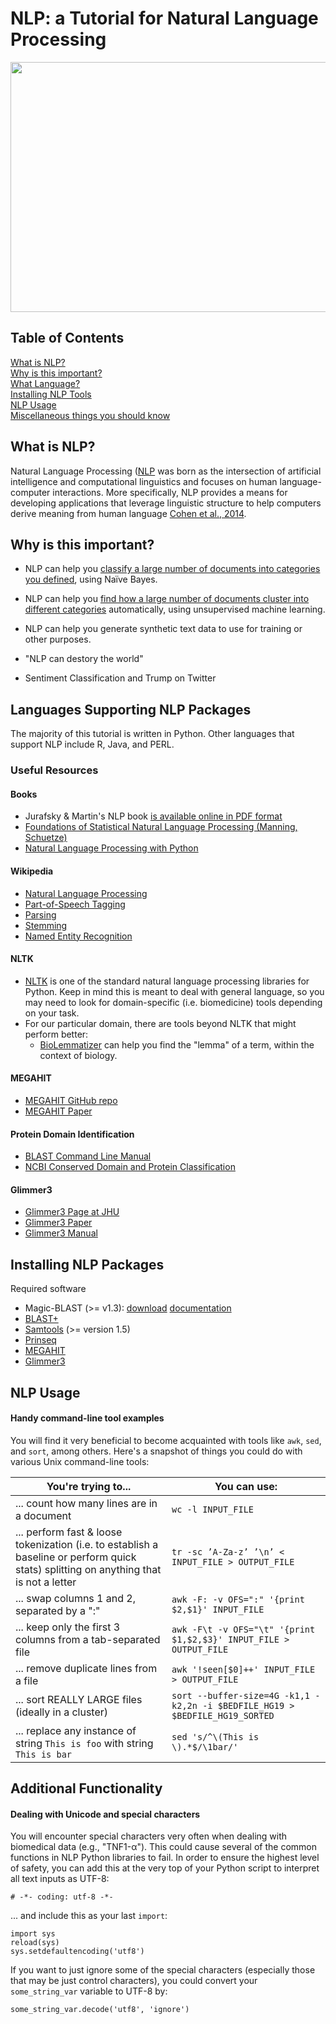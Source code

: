 # NLP: a Tutorial for Natural Language Processing 
<img src="https://github.com/ucdenver-CPBS/NLP-and-Annotation/blob/master/img/cloud.png" height="400" width="550">


## Table of Contents

[What is NLP?](#intro)    
[Why is this important?](#importance)    
[What Language?](#workflow)       
[Installing NLP Tools](#install)    
[NLP Usage](#usage)        
[Miscellaneous things you should know](#additional)    

## <a name="intro"></a>What is NLP?

Natural Language Processing ([NLP](https://www.google.com/search?rlz=1C5CHFA_enUS727US727&biw=893&bih=927&ei=AWsoWuShBM-YjwPYyK-QDQ&q=what+is+natural+language+processing&oq=what+is+natural+language+processing&gs_l=psy-ab.3..0j0i20i263k1j0l7.5493.9709.0.9834.29.28.1.0.0.0.156.2686.21j7.28.0....0...1.1.64.psy-ab..0.29.2687...0i131i67k1j0i20i264k1j0i131k1j0i67k1j0i131i20i264k1j0i13k1.0.AE1jefbB4Mo) was born as the intersection of artificial intelligence and computational linguistics and focuses on human language-computer interactions. More specifically, NLP provides a means for developing applications that leverage linguistic structure to help computers derive meaning from human language [Cohen et al., 2014](https://books.google.com/books?hl=en&lr=&id=vXvPAgAAQBAJ&oi=fnd&pg=PR1&dq=natural+language+processing,+kevin+cohen&ots=ZG5jQaAmMO&sig=l8YRe4YXml_ceCJwnisYL6RLZ38#v=onepage&q=natural%20language%20processing%2C%20kevin%20cohen&f=false). 

## <a name="importance"></a>Why is this important?

  * NLP can help you [classify a large number of documents into categories you defined](https://burakkanber.com/blog/machine-learning-naive-bayes-1/), using Naïve Bayes.

  * NLP can help you [find how a large number of documents cluster into different categories](http://scikit-learn.org/stable/auto_examples/text/document_clustering.html) automatically, using unsupervised machine learning.

  * NLP can help you generate synthetic text data to use for training or other purposes.

  * "NLP can destory the world" 

  * Sentiment Classification and Trump on Twitter



## <a name="workflow"></a>Languages Supporting NLP Packages

The majority of this tutorial is written in Python. Other languages that support NLP include R, Java, and PERL.



### Useful Resources

#### Books

* Jurafsky & Martin's NLP book [is available online in PDF format](https://web.stanford.edu/~jurafsky/slp3/)
* [Foundations of Statistical Natural Language Processing (Manning, Schuetze)](https://smile.amazon.com/Foundations-Statistical-Natural-Language-Processing-ebook/dp/B007L7LUKO/ref=mt_kindle?_encoding=UTF8&me=)
* [Natural Language Processing with Python](https://smile.amazon.com/Natural-Language-Processing-Python-Analyzing/dp/0596516495/ref=sr_1_1?ie=UTF8&qid=1512597647&sr=8-1&keywords=natural+language+processing+with+python)

 
#### Wikipedia

  * [Natural Language Processing](https://en.wikipedia.org/wiki/Natural_language_processing)  
  * [Part-of-Speech Tagging](https://en.wikipedia.org/wiki/Part-of-speech_tagging)  
  * [Parsing](https://en.wikipedia.org/wiki/Parsing)  
  * [Stemming](https://en.wikipedia.org/wiki/Stemming)  
  * [Named Entity Recognition](https://en.wikipedia.org/wiki/Named-entity_recognition)  

#### NLTK

* [NLTK](http://www.nltk.org/) is one of the standard natural language processing libraries for Python. Keep in mind this is meant to deal with general language, so you may need to look for domain-specific (i.e. biomedicine) tools depending on your task.
* For our particular domain, there are tools beyond NLTK that might perform better:
   * [BioLemmatizer](http://biolemmatizer.sourceforge.net) can help you find the "lemma" of a term, within the context of biology.

#### MEGAHIT

  * [MEGAHIT GitHub repo](https://github.com/voutcn/megahit)    
  * [MEGAHIT Paper](https://www.ncbi.nlm.nih.gov/pubmed/25609793)    

#### Protein Domain Identification

  * [BLAST Command Line Manual](https://www.ncbi.nlm.nih.gov/books/NBK279690/)    
  * [NCBI Conserved Domain and Protein Classification](https://www.ncbi.nlm.nih.gov/Structure/cdd/cdd_help.shtml)    

#### Glimmer3

  * [Glimmer3 Page at JHU](https://ccb.jhu.edu/software/glimmer/)    
  * [Glimmer3 Paper](https://ccb.jhu.edu/papers/glimmer3.pdf)    
  * [Glimmer3 Manual](https://ccb.jhu.edu/software/glimmer/glim302notes.pdf)    

## <a name="install"></a>Installing NLP Packages

Required software
  * Magic-BLAST (>= v1.3): [download](https://ftp.ncbi.nlm.nih.gov/blast/executables/magicblast/LATEST) [documentation](https://boratyng.github.io/magicblast/)
  * [BLAST+](https://blast.ncbi.nlm.nih.gov/Blast.cgi?PAGE_TYPE=BlastDocs&DOC_TYPE=Download)
  * [Samtools](http://www.htslib.org/) (>= version 1.5)
  * [Prinseq](http://prinseq.sourceforge.net/)
  * [MEGAHIT](https://github.com/voutcn/megahit)
  * [Glimmer3](https://ccb.jhu.edu/software/glimmer/)


## <a name="usage"></a><a name="quickstart"></a>NLP Usage

#### Handy command-line tool examples

You will find it very beneficial to become acquainted with tools like `awk`, `sed`, and `sort`, among others. Here's a snapshot of things you could do with various Unix command-line tools:

| You're trying to...     | You can use:                  |
|------------|-------------------------------------------------|
| ... count how many lines are in a document | `wc -l INPUT_FILE` |
| ... perform fast & loose tokenization (i.e. to establish a baseline or perform quick stats) splitting on anything that is not a letter | `tr -sc ’A-Za-z’ ’\n’ < INPUT_FILE > OUTPUT_FILE` |
| ... swap columns 1 and 2, separated by a ":" | `awk -F: -v OFS=":" '{print $2,$1}' INPUT_FILE`  |
| ... keep only the first 3 columns from a tab-separated file | `awk -F\t -v OFS="\t" '{print $1,$2,$3}' INPUT_FILE > OUTPUT_FILE` |
| ... remove duplicate lines from a file | `awk '!seen[$0]++' INPUT_FILE > OUTPUT_FILE` |
| ... sort REALLY LARGE files (ideally in a cluster) | `sort --buffer-size=4G -k1,1 -k2,2n -i $BEDFILE_HG19 > $BEDFILE_HG19_SORTED` |
| ... replace any instance of string `This is foo` with string `This is bar` | `sed 's/^\(This is \).*$/\1bar/'` |


## <a name="additional"></a>Additional Functionality

#### Dealing with Unicode and special characters

You will encounter special characters very often when dealing with biomedical data (e.g., "TNF1-α"). This could cause several of the common functions in NLP Python libraries to fail. In order to ensure the highest level of safety, you can add this at the very top of your Python script to interpret all text inputs as UTF-8:

```
# -*- coding: utf-8 -*-
```

... and include this as your last `import`:

```
import sys
reload(sys)
sys.setdefaultencoding('utf8')
```

If you want to just ignore some of the special characters (especially those that may be just control characters), you could convert your `some_string_var` variable to UTF-8 by:

```
some_string_var.decode('utf8', 'ignore')
```


